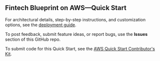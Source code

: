 ## Fintech Blueprint on AWS—Quick Start

For architectural details, step-by-step instructions, and customization options, see the [deployment guide](https://aws-quickstart.github.io/quickstart-aws-fintech-blueprint/).

To post feedback, submit feature ideas, or report bugs, use the **Issues** section of this GitHub repo.

To submit code for this Quick Start, see the [AWS Quick Start Contributor's Kit](https://aws-quickstart.github.io/).